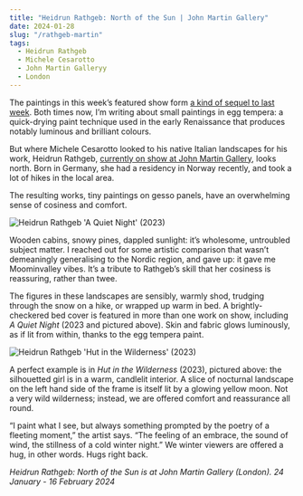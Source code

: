 ```yaml
---
title: "Heidrun Rathgeb: North of the Sun | John Martin Gallery"
date: 2024-01-28
slug: "/rathgeb-martin"
tags:
  - Heidrun Rathgeb
  - Michele Cesarotto
  - John Martin Galleryy
  - London
---
```


The paintings in this week’s featured show form [a kind of sequel to last week](https://artangled.com/posts/cesarotto-artist-room/). Both times now, I’m writing about small paintings in egg tempera: a quick-drying paint technique used in the early Renaissance that produces notably luminous and brilliant colours.

But where Michele Cesarotto looked to his native Italian landscapes for his work, Heidrun Rathgeb, [currently on show at John Martin Gallery](https://www.jmlondon.com/viewing-room/49-heidrun-rathgeb-north-of-the-sun/), looks north. Born in Germany, she had a residency in Norway recently, and took a lot of hikes in the local area.

The resulting works, tiny paintings on gesso panels, have an overwhelming sense of cosiness and comfort.

![Heidrun Rathgeb 'A Quiet Night' (2023)](/rathgeb-martin-1.jpeg)

Wooden cabins, snowy pines, dappled sunlight: it’s wholesome, untroubled subject matter. I reached out for some artistic comparison that wasn’t demeaningly generalising to the Nordic region, and gave up: it gave me Moominvalley vibes. It’s a tribute to Rathgeb’s skill that her cosiness is reassuring, rather than twee.

The figures in these landscapes are sensibly, warmly shod, trudging through the snow on a hike, or wrapped up warm in bed. A brightly-checkered bed cover is featured in more than one work on show, including _A Quiet Night_ (2023 and pictured above). Skin and fabric glows luminously, as if lit from within, thanks to the egg tempera paint.

![Heidrun Rathgeb 'Hut in the Wilderness' (2023)](/rathgeb-martin-2.jpeg)

A perfect example is in _Hut in the Wilderness_ (2023), pictured above: the silhouetted girl is in a warm, candlelit interior. A slice of nocturnal landscape on the left hand side of the frame is itself lit by a glowing yellow moon. Not a very wild wilderness; instead, we are offered comfort and reassurance all round.

“I paint what I see, but always something prompted by the poetry of a fleeting moment,” the artist says. “The feeling of an embrace, the sound of wind, the stillness of a cold winter night.” We winter viewers are offered a hug, in other words. Hugs right back.

_Heidrun Rathgeb: North of the Sun is at John Martin Gallery (London). 24 January - 16 February 2024_
